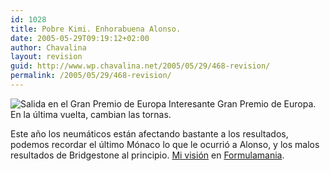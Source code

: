 ```yaml
---
id: 1028
title: Pobre Kimi. Enhorabuena Alonso.
date: 2005-05-29T09:19:12+02:00
author: Chavalina
layout: revision
guid: http://www.wp.chavalina.net/2005/05/29/468-revision/
permalink: /2005/05/29/468-revision/
---
```

<img class="imgizqda" src="http://www.formulamania.com/img/fotos/nubu-salida.jpg" alt="Salida en el Gran Premio de Europa" /> Interesante Gran Premio de Europa. En la última vuelta, cambian las tornas. 

Este a&ntilde;o los neumáticos están afectando bastante a los resultados, podemos recordar el último Mónaco lo que le ocurrió a Alonso, y los malos resultados de Bridgestone al principio. <a href="http://www.formulamania.com/news/comentar.php?idpost=481" target="_blank">Mi visión</a> en <a href="http://www.formulamania.com" target="_blank">Formulamania</a>.